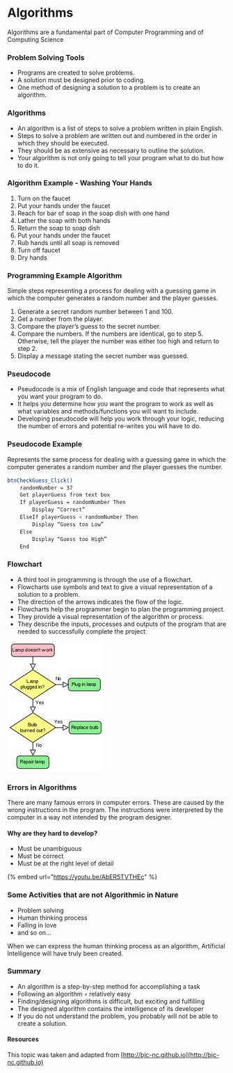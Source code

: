 # Algorithms

Algorithms are a fundamental part of Computer Programming and of Computing Science

### Problem Solving Tools

* Programs are created to solve problems.
* A solution must be designed prior to coding. 
* One method of designing a solution to a problem is to create an algorithm.

### Algorithms

* An algorithm is a list of steps to solve a problem written in plain English. 
* Steps to solve a problem are written out and numbered in the order in which they should be executed. 
* They should be as extensive as necessary to outline the solution. 
* Your algorithm is not only going to tell your program what to do but how to do it.

### Algorithm Example - Washing Your Hands

1. Turn on the faucet
2. Put your hands under the faucet
3. Reach for bar of soap in the soap dish with one hand
4. Lather the soap with both hands 
5. Return the soap to soap dish
6. Put your hands under the faucet
7. Rub hands until all soap is removed
8. Turn off faucet
9. Dry hands 

### Programming Example Algorithm

Simple steps representing a process for dealing with a guessing game in which the computer generates a random number and the player guesses. 

1. Generate a secret random number between 1 and 100. 
2. Get a number from the player. 
3. Compare the player’s guess to the secret number. 
4. Compare the numbers. If the numbers are identical, go to step 5. Otherwise, tell the player the number was either too high and return to step 2. 
5. Display a message stating the secret number was guessed.

### Pseudocode

* Pseudocode is a mix of English language and code that represents what you want your program to do. 
* It helps you determine how you want the program to work as well as what variables and methods/functions you will want to include. 
* Developing pseudocode will help you work through your logic, reducing the number of errors and potential re-writes you will have to do.

### Pseudocode Example

Represents the same process for dealing with a guessing game in which the computer generates a random number and the player guesses the number.

```bash
btnCheckGuess_Click() 
    randomNumber = 37 
    Get playerGuess from text box 
    If playerGuess = randomNumber Then 
        Display “Correct” 
    ElseIf playerGuess < randomNumber Then 
        Display “Guess too Low” 
    Else 
        Display “Guess too High” 
    End
```

### Flowchart

* A third tool in programming is through the use of a flowchart. 
* Flowcharts use symbols and text to give a visual representation of a solution to a problem.
* The direction of the arrows indicates the flow of the logic.
* Flowcharts help the programmer begin to plan the programming project. 
* They provide a visual representation of the algorithm or process. 
* They describe the inputs, processes and outputs of the program that are needed to successfully complete the project.

![](.gitbook/assets/image%20%2817%29.png)

### Errors in Algorithms

There are many famous errors in computer errors. These are caused by the wrong instructions in the program. The instructions were interpreted by the computer in a way not intended by the program designer.

#### Why are they hard to develop? 

* Must be unambiguous 
* Must be correct 
* Must be at the right level of detail

{% embed url="https://youtu.be/AbER5TVTHEc" %}

### Some Activities that are not Algorithmic in Nature

* Problem solving 
* Human thinking process 
* Falling in love 
* and so on…

When we can express the human thinking process as an algorithm, Artificial Intelligence will have truly been created.

### Summary

* An algorithm is a step-by-step method for accomplishing a task
* Following an algorithm ◦ relatively easy
* Finding/designing algorithms is difficult, but exciting and fulfilling
* The designed algorithm contains the intelligence of its developer
* If you do not understand the problem, you probably will not be able to create a solution. 

#### Resources

This topic was taken and adapted from [http://bjc-nc.github.io](http://bjc-nc.github.io)

